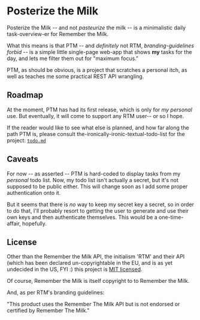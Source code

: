 Posterize the Milk
==================

Posterize the Milk -- and not _pasteurize_ the milk -- is a minimalistic daily task-overview-er for Remember the Milk. 

What this means is that PTM -- and _definitely_ not RTM, _branding-guidelines forbid_ -- is a simple little single-page web-app that shows **my** tasks for the day, and lets me filter them out for "maximum focus."

PTM, as should be obvious, is a project that scratches a personal itch, as well as teaches me some practical REST API wrangling.

Roadmap
-------

At the moment, PTM has had its first release, which is only for _my personal_ use. But eventually, it will come to support any RTM user-- or so I hope.

If the reader would like to see what else is planned, and how far along the path PTM is, please consult the-ironically-ironic-textual-todo-list for the project: [`todo.md`][todo]

Caveats
-------

For now -- as asserted -- PTM is hard-coded to display tasks from my _personal_ todo list. Now, my todo list isn't actually a secret, but it's not supposed to be public either. This will change soon as I add some proper authentication onto it. 

But it seems that there is _no_ way to keep my secret key a secret, so in order to do that, I'll probably resort to getting the user to generate and use their own keys and then authenticate themselves. This would be a one-time-affair, hopefully.

License
-------

Other than the Remember the Milk API, the initialism 'RTM' and their API (which has been declared un-copyrightable in the EU, and is as yet undecided in the US, FYI :) this project is [MIT licensed][mitl].

Of course, Remember the Milk is itself copyright to to Remember the Milk.

And, as per RTM's branding guidelines:

"This product uses the Remember The Milk API but is not endorsed or certified by Remember The Milk."



[todo]: https://github.com/5310/ptm/blob/master/todo.md "todo.md"
[mitl]: http://www.opensource.org/licenses/MIT "The MIT License"
